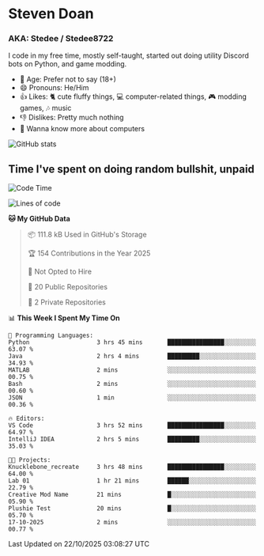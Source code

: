 # Steven Doan
### AKA: Stedee / Stedee8722
I code in my free time, mostly self-taught, started out doing utility Discord bots on Python, and game modding.

- 🤔 Age: Prefer not to say (18+)
- 😄 Pronouns: He/Him
- 👍 Likes: 🐈 cute fluffy things, 💻 computer-related things, 🎮 modding games, 🎶 music
- 👎 Dislikes: Pretty much nothing
- 🥹 Wanna know more about computers

![GitHub stats](https://github-readme-stats-iota-mocha-40.vercel.app/api?username=Stedee8722&show=prs_merged,prs_merged_percentage&show_icons=true&theme=transparent)

## Time I've spent on doing random bullshit, unpaid
<!--START_SECTION:Time I've spent on doing random bullshit, unpaid-->
![Code Time](http://img.shields.io/badge/Code%20Time-362%20hrs%2010%20mins-blue)

![Lines of code](https://img.shields.io/badge/From%20Hello%20World%20I%27ve%20Written-91.7%20thousand%20lines%20of%20code-blue)

**🐱 My GitHub Data** 

> 📦 111.8 kB Used in GitHub's Storage 
 > 
> 🏆 154 Contributions in the Year 2025
 > 
> 🚫 Not Opted to Hire
 > 
> 📜 20 Public Repositories 
 > 
> 🔑 2 Private Repositories 
 > 
📊 **This Week I Spent My Time On** 

```text
💬 Programming Languages: 
Python                   3 hrs 45 mins       ████████████████░░░░░░░░░   63.07 % 
Java                     2 hrs 4 mins        █████████░░░░░░░░░░░░░░░░   34.93 % 
MATLAB                   2 mins              ░░░░░░░░░░░░░░░░░░░░░░░░░   00.75 % 
Bash                     2 mins              ░░░░░░░░░░░░░░░░░░░░░░░░░   00.60 % 
JSON                     1 min               ░░░░░░░░░░░░░░░░░░░░░░░░░   00.36 % 

🔥 Editors: 
VS Code                  3 hrs 52 mins       ████████████████░░░░░░░░░   64.97 % 
IntelliJ IDEA            2 hrs 5 mins        █████████░░░░░░░░░░░░░░░░   35.03 % 

🐱‍💻 Projects: 
Knucklebone_recreate     3 hrs 48 mins       ████████████████░░░░░░░░░   64.00 % 
Lab 01                   1 hr 21 mins        ██████░░░░░░░░░░░░░░░░░░░   22.79 % 
Creative Mod Name        21 mins             █░░░░░░░░░░░░░░░░░░░░░░░░   05.90 % 
Plushie Test             20 mins             █░░░░░░░░░░░░░░░░░░░░░░░░   05.70 % 
17-10-2025               2 mins              ░░░░░░░░░░░░░░░░░░░░░░░░░   00.77 % 
```


 Last Updated on 22/10/2025 03:08:27 UTC
<!--END_SECTION:Time I've spent on doing random bullshit, unpaid-->
